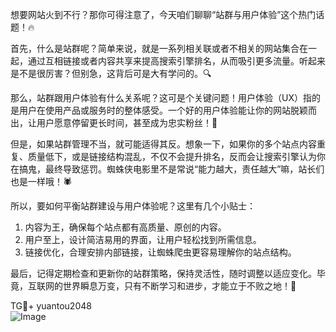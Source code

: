 想要网站火到不行？那你可得注意了，今天咱们聊聊“站群与用户体验”这个热门话题！🔥

首先，什么是站群呢？简单来说，就是一系列相关联或者不相关的网站集合在一起，通过互相链接或者内容共享来提高搜索引擎排名，从而吸引更多流量。听起来是不是很厉害？但别急，这背后可是大有学问的。🔍

那么，站群跟用户体验有什么关系呢？这可是个关键问题！用户体验（UX）指的是用户在使用产品或服务时的整体感受。一个好的用户体验能让你的网站脱颖而出，让用户愿意停留更长时间，甚至成为忠实粉丝！🌟

但是，如果站群管理不当，就可能适得其反。想象一下，如果你的多个站点内容重复、质量低下，或是链接结构混乱，不仅不会提升排名，反而会让搜索引擎认为你在搞鬼，最终导致惩罚。蜘蛛侠电影里不是常说“能力越大，责任越大”嘛，站长们也是一样哦！🕷️

所以，要如何平衡站群建设与用户体验呢？这里有几个小贴士：
1. 内容为王，确保每个站点都有高质量、原创的内容。
2. 用户至上，设计简洁易用的界面，让用户轻松找到所需信息。
3. 链接优化，合理安排内部链接，让蜘蛛爬虫更容易理解你的站点结构。

最后，记得定期检查和更新你的站群策略，保持灵活性，随时调整以适应变化。毕竟，互联网的世界瞬息万变，只有不断学习和进步，才能立于不败之地！🚀

TG💪+ yuantou2048  
![Image](https://github.com/user-attachments/assets/42a5a4a5-fea9-4a1d-8aa0-73e57e430cca)